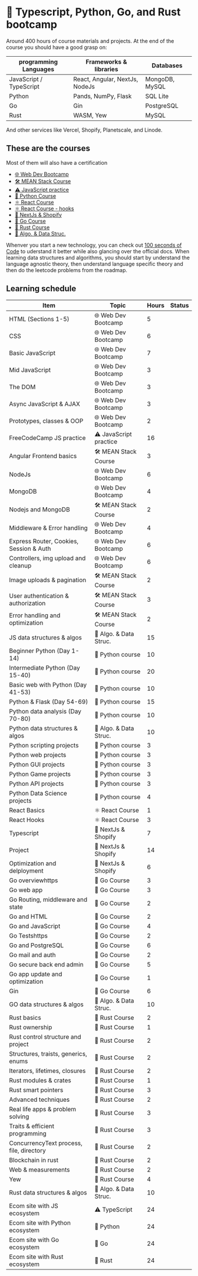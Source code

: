 # 🚀 Typescript, Python, Go, and Rust bootcamp

Around 400 hours of course materials and projects. At the end of the course you should have a good grasp on:

| programming Languages   | Frameworks & libraries         | Databases      |
| ----------------------- | ------------------------------ | -------------- |
| JavaScript / TypeScript | React, Angular, NextJs, NodeJs | MongoDB, MySQL |
| Python                  | Pands, NumPy, Flask            | SQL Lite       |
| Go                      | Gin                            | PostgreSQL     |
| Rust                    | WASM, Yew                      | MySQL          |

And other services like Vercel, Shopify, Planetscale, and Linode.

## These are the courses

Most of them will also have a certification

- [🌐 Web Dev Bootcamp](https://www.udemy.com/course/the-web-developer-bootcamp/)
- [🛠️ MEAN Stack Course](https://www.udemy.com/course/angular-2-and-nodejs-the-practical-guide/)
- [⚠️ JavaScript practice](https://www.freecodecamp.org/learn/javascript-algorithms-and-data-structures/#intermediate-algorithm-scripting)
- [🐍 Python Course](https://www.udemy.com/course/100-days-of-code/)
- [⚛️ React Course](https://www.youtube.com/watch?v=Rh3tobg7hEo)
- [⚛️ React Course - hooks](https://www.youtube.com/watch?v=O6P86uwfdR0&list=PLZlA0Gpn_vH8EtggFGERCwMY5u5hOjf-h)
- [🛒 NextJs & Shopify](https://www.udemy.com/course/next-js-typescript-with-shopify-integration-full-guide/learn/lecture/27406694#content)
- [🦦 Go Course](https://www.udemy.com/course/building-modern-web-applications-with-go/)
- [🦀 Rust Course](https://www.udemy.com/course/rust-programming-master-class-from-beginner-to-expert/)
- [📐 Algo. & Data Struc.](https://neetcode.io/roadmap)

Whenver you start a new technology, you can check out [100 seconds of Code](https://www.youtube.com/watch?v=DC471a9qrU4&list=PL0vfts4VzfNiI1BsIK5u7LpPaIDKMJIDN) to uderstand it better while also glancing over the official docs. When learning data structures and algorithms, you should start by understand the language agnostic theory, then understand language specific theory and then do the leetcode problems from the roadmap.

## Learning schedule

| Item                                     | Topic                  | Hours | Status |
| ---------------------------------------- | ---------------------- | ----- | ------ |
| HTML (Sections 1-5)                      | 🌐 Web Dev Bootcamp    | 5     |        |
| CSS                                      | 🌐 Web Dev Bootcamp    | 6     |        |
| Basic JavaScript                         | 🌐 Web Dev Bootcamp    | 7     |        |
| Mid JavaScript                           | 🌐 Web Dev Bootcamp    | 3     |        |
| The DOM                                  | 🌐 Web Dev Bootcamp    | 3     |        |
| Async JavaScript & AJAX                  | 🌐 Web Dev Bootcamp    | 3     |        |
| Prototypes, classes & OOP                | 🌐 Web Dev Bootcamp    | 2     |        |
| FreeCodeCamp JS practice                 | ⚠️ JavaScript practice | 16    |        |
| Angular Frontend basics                  | 🛠️ MEAN Stack Course   | 3     |        |
| NodeJs                                   | 🌐 Web Dev Bootcamp    | 6     |        |
| MongoDB                                  | 🌐 Web Dev Bootcamp    | 4     |        |
| Nodejs and MongoDB                       | 🛠️ MEAN Stack Course   | 2     |        |
| Middleware & Error handling              | 🌐 Web Dev Bootcamp    | 4     |        |
| Express Router, Cookies, Session & Auth  | 🌐 Web Dev Bootcamp    | 6     |        |
| Controllers, img upload and cleanup      | 🌐 Web Dev Bootcamp    | 6     |        |
| Image uploads & pagination               | 🛠️ MEAN Stack Course   | 2     |        |
| User authentication & authorization      | 🛠️ MEAN Stack Course   | 3     |        |
| Error handling and optimization          | 🛠️ MEAN Stack Course   | 2     |        |
| JS data structures & algos               | 📐 Algo. & Data Struc. | 15    |        |
| Beginner Python (Day 1-14)               | 🐍 Python course       | 10    |        |
| Intermediate Python (Day 15-40)          | 🐍 Python course       | 20    |        |
| Basic web with Python (Day 41-53)        | 🐍 Python course       | 10    |        |
| Python & Flask (Day 54-69)               | 🐍 Python course       | 15    |        |
| Python data analysis (Day 70-80)         | 🐍 Python course       | 10    |        |
| Python data structures & algos           | 📐 Algo. & Data Struc. | 10    |        |
| Python scripting projects                | 🐍 Python course       | 3     |        |
| Python web projects                      | 🐍 Python course       | 3     |        |
| Python GUI projects                      | 🐍 Python course       | 3     |        |
| Python Game projects                     | 🐍 Python course       | 3     |        |
| Python API projects                      | 🐍 Python course       | 3     |        |
| Python Data Science projects             | 🐍 Python course       | 4     |        |
| React Basics                             | ⚛️ React Course        | 1     |        |
| React Hooks                              | ⚛️ React Course        | 3     |        |
| Typescript                               | 🛒 NextJs & Shopify    | 7     |        |
| Project                                  | 🛒 NextJs & Shopify    | 14    |        |
| Optimization and delployment             | 🛒 NextJs & Shopify    | 6     |        |
| Go overviewhttps                         | 🦦 Go Course           | 3     |        |
| Go web app                               | 🦦 Go Course           | 3     |        |
| Go Routing, middleware and state         | 🦦 Go Course           | 2     |        |
| Go and HTML                              | 🦦 Go Course           | 2     |        |
| Go and JavaScript                        | 🦦 Go Course           | 4     |        |
| Go Testshttps                            | 🦦 Go Course           | 2     |        |
| Go and PostgreSQL                        | 🦦 Go Course           | 6     |        |
| Go mail and auth                         | 🦦 Go Course           | 2     |        |
| Go secure back end admin                 | 🦦 Go Course           | 5     |        |
| Go app update and optimization           | 🦦 Go Course           | 1     |        |
| Gin                                      | 🦦 Go Course           | 6     |        |
| GO data structures & algos               | 📐 Algo. & Data Struc. | 10    |        |
| Rust basics                              | 🦀 Rust Course         | 2     |        |
| Rust ownership                           | 🦀 Rust Course         | 1     |        |
| Rust control structure and project       | 🦀 Rust Course         | 2     |        |
| Structures, traists, generics, enums     | 🦀 Rust Course         | 2     |        |
| Iterators, lifetimes, closures           | 🦀 Rust Course         | 2     |        |
| Rust modules & crates                    | 🦀 Rust Course         | 1     |        |
| Rust smart pointers                      | 🦀 Rust Course         | 3     |        |
| Advanced techniques                      | 🦀 Rust Course         | 2     |        |
| Real life apps & problem solving         | 🦀 Rust Course         | 3     |        |
| Traits & efficient programming           | 🦀 Rust Course         | 3     |        |
| ConcurrencyText process, file, directory | 🦀 Rust Course         | 2     |        |
| Blockchain in rust                       | 🦀 Rust Course         | 2     |        |
| Web & measurements                       | 🦀 Rust Course         | 2     |        |
| Yew                                      | 🦀 Rust Course         | 4     |        |
| Rust data structures & algos             | 📐 Algo. & Data Struc. | 10    |        |
| Ecom site with JS ecosystem              | ⚠️ TypeScript          | 24    |        |
| Ecom site with Python ecosystem          | 🐍 Python              | 24    |        |
| Ecom site with Go ecosystem              | 🦦 Go                  | 24    |        |
| Ecom site with Rust ecosystem            | 🦀 Rust                | 24    |        |
